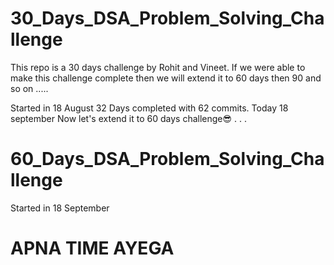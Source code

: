 # 30_Days_DSA_Problem_Solving_Challenge
This repo is a 30 days challenge by Rohit and Vineet. If we were able to make this challenge complete then we will extend it to 60  days then 90 and so on .....

Started in 18 August
32 Days completed with 62 commits.
Today 18 september 
Now  let's  extend it to  60 days challenge😎
.
.
.
# 60_Days_DSA_Problem_Solving_Challenge
Started in 18 September
# APNA TIME AYEGA 

